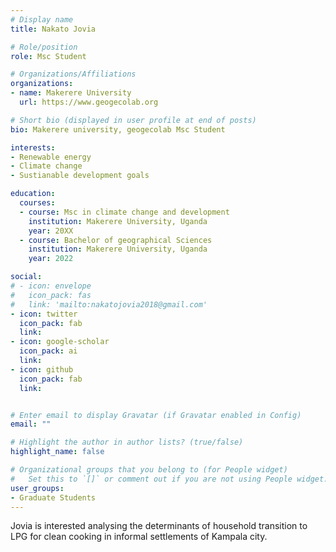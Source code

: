 ```yaml
---
# Display name
title: Nakato Jovia

# Role/position
role: Msc Student

# Organizations/Affiliations
organizations:
- name: Makerere University 
  url: https://www.geogecolab.org

# Short bio (displayed in user profile at end of posts)
bio: Makerere university, geogecolab Msc Student

interests:
- Renewable energy
- Climate change
- Sustianable development goals

education:
  courses:
  - course: Msc in climate change and development 
    institution: Makerere University, Uganda
    year: 20XX
  - course: Bachelor of geographical Sciences
    institution: Makerere University, Uganda
    year: 2022

social:
# - icon: envelope
#   icon_pack: fas
#   link: 'mailto:nakatojovia2018@gmail.com'
- icon: twitter
  icon_pack: fab
  link: 
- icon: google-scholar
  icon_pack: ai
  link:
- icon: github
  icon_pack: fab
  link:


# Enter email to display Gravatar (if Gravatar enabled in Config)
email: ""

# Highlight the author in author lists? (true/false)
highlight_name: false

# Organizational groups that you belong to (for People widget)
#   Set this to `[]` or comment out if you are not using People widget.
user_groups:
- Graduate Students
---
```


Jovia is interested analysing the determinants of household transition to LPG for clean cooking in informal settlements of Kampala city.

